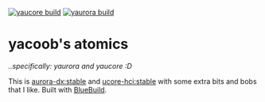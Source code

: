 [![yaucore build](https://github.com/yacoob/yaurora/actions/workflows/build-yaucore.yaml/badge.svg)](https://github.com/yacoob/yaurora/actions/workflows/build-yaucore.yaml)
[![yaurora build](https://github.com/yacoob/yaurora/actions/workflows/build-yaurora.yaml/badge.svg)](https://github.com/yacoob/yaurora/actions/workflows/build-yaurora.yaml)

# yacoob's atomics

_..specifically: yaurora and yaucore :D_

This is
[aurora-dx:stable](https://github.com/ublue-os/bluefin/pkgs/container/aurora-dx/)
and
[ucore-hci:stable](https://github.com/ublue-os/ucore/pkgs/container/ucore-hci)
with some extra bits and bobs that I like. Built with [BlueBuild](https://blue-build.org/how-to/setup/).
